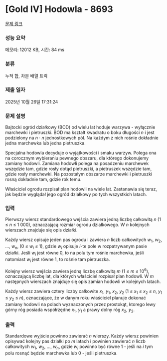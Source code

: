 # [Gold IV] Hodowla - 8693 

[문제 링크](https://www.acmicpc.net/problem/8693) 

### 성능 요약

메모리: 12012 KB, 시간: 84 ms

### 분류

누적 합, 차분 배열 트릭

### 제출 일자

2025년 10월 26일 17:31:24

### 문제 설명

<p>Bajtocki ogród działkowy (BOD) od wielu lat hoduje warzywa - wyłącznie marchewki i pietruszki. BOD ma kształt kwadratu o boku długości <em>n</em> i jest podzielony na <em>n</em> · <em>n</em> jednostkowych pól. Na każdym z nich rośnie dokładnie jedna marchewka lub jedna pietruszka.</p>

<p>Specjalna hodowla decyduje o wyjątkowości i smaku warzyw. Polega ona na corocznym wybieraniu pewnego obszaru, dla którego dokonujemy zamiany hodowli. Zamiana hodowli polega na posadzeniu marchewek wszędzie tam, gdzie rosły dotąd pietruszki, a pietruszek wszędzie tam, gdzie rosły marchewki. Na pozostałym obszarze marchewki i pietruszki rosną dokładnie tam, gdzie rok temu.</p>

<p>Właściciel ogrodu rozpisał plan hodowli na wiele lat. Zastanawia się teraz, jak będzie wyglądał jego ogród działkowy po tych wszystkich latach.</p>

### 입력 

 <p>Pierwszy wiersz standardowego wejścia zawiera jedną liczbę całkowitą <em>n</em> (1 ≤ <em>n</em> ≤ 1 000), oznaczającą rozmiar ogrodu działkowego. W <em>n</em> kolejnych wierszach znajduje się opis działki.</p>

<p>Każdy wiersz opisuje jeden pas ogrodu i zawiera <em>n</em> liczb całkowitych <em>w</em><sub>1</sub>, <em>w</em><sub>2</sub>, ..., <em>w<sub>n</sub></em>, (0 ≤ <em>w<sub>i</sub></em> ≤ 1), gdzie <em>w<sub>i</sub></em> opisuje <em>i</em>-te pole w rozpatrywanym pasie działki. Jeśli <em>w<sub>i</sub></em> jest równe 0, to na polu tym rośnie marchewka, jeśli natomiast <em>w<sub>i</sub></em> jest równe 1, to rośnie tam pietruszka.</p>

<p>Kolejny wiersz wejścia zawiera jedną liczbę całkowitą <em>m</em> (1 ≤ <em>m</em> ≤ 10<sup>6</sup>), oznaczającą liczbę lat, dla których właściciel rozpisał plan hodowli. W <em>m</em> następnych wierszach znajduje się opis zamian hodowli w kolejnych latach.</p>

<p>Każdy wiersz zawiera cztery liczby całkowite <em>x</em><sub>1</sub>, <em>y</em><sub>1</sub>, <em>x</em><sub>2</sub>, <em>y</em><sub>2</sub> (1 ≤ <em>x</em><sub>1</sub> ≤ <em>x</em><sub>2</sub> ≤ <em>n</em>, <em>y</em><sub>1</sub> ≤ <em>y</em><sub>2</sub> ≤ <em>n</em>), oznaczające, że w danym roku właściciel planuje dokonać zamiany hodowli na polach wyznaczonych przez prostokąt, ktorego lewy górny róg posiada współrzędne <em>x</em><sub>1</sub>, <em>y</em><sub>1</sub> a prawy dolny róg <em>x</em><sub>2</sub>, <em>y</em><sub>2</sub>.</p>

### 출력 

 <p>Standardowe wyjście powinno zawierać <em>n</em> wierszy. Każdy wiersz powinien opisywać kolejny pas działki po <em>m</em> latach i powinien zawierać <em>n</em> liczb całkowitych <em>w</em><sub>1</sub>, <em>w</em><sub>2</sub>, ..., <em>w<sub>n</sub></em>, gdzie <em>w<sub>i</sub></em> powinno być równe 1 - jeśli na <em>i</em> tym polu rosnąć będzie marchewka lub 0 - jeśli pietruszka.</p>

